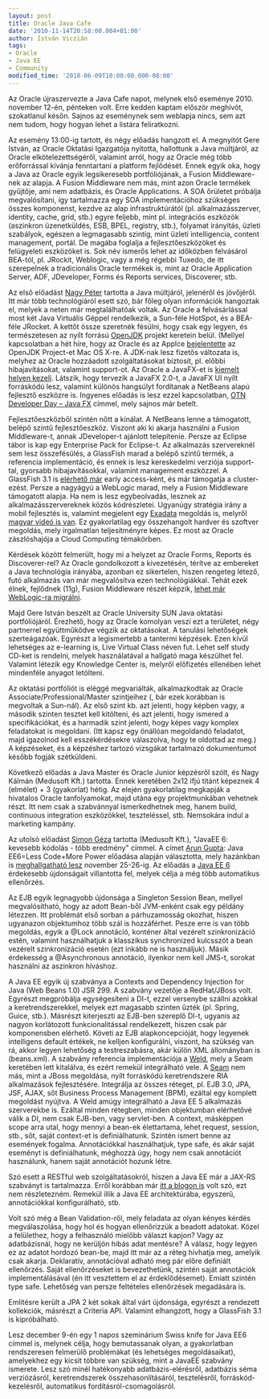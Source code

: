 ```yaml
---
layout: post
title: Oracle Java Cafe
date: '2010-11-14T20:58:00.004+01:00'
author: István Viczián
tags:
- Oracle
- Java EE
- Community
modified_time: '2018-06-09T10:00:00.000-08:00'
---
```


Az Oracle újraszervezte a Java Cafe napot, melynek első eseménye 2010.
november 12-én, pénteken volt. Erre kedden kaptam először meghívót,
szokatlanul későn. Sajnos az eseménynek sem weblapja nincs, sem azt nem
tudom, hogy hogyan lehet a listára feliratkozni.

Az esemény 13:00-ig tartott, és négy előadás hangzott el. A megnyitót
Gere István, az Oracle Oktatási Igazgatója nyitotta, hallottunk a Java
múltjáról, az Oracle elkötelezettségéről, valamint arról, hogy az Oracle
még több erőforrással kívánja fenntartani a platform fejlődését. Ennek
egyik oka, hogy a Java az Oracle egyik legsikeresebb portfóliójának, a
Fusion Middleware-nek az alapja. A Fusion Middleware nem más, mint azon
Oracle termékek gyűjtője, ami nem adatbázis, és Oracle Applications. A
SOA őrületet próbálja megvalósítani, így tartalmazza egy SOA
implementációhoz szükséges összes komponenst, kezdve az alap
infrastruktúrától (pl. alkalmazásszerver, identity, cache, grid, stb.)
egyre feljebb, mint pl. integrációs eszközök (aszinkron üzenetküldés,
ESB, BPEL, registry, stb.), folyamat irányítás, üzleti szabályok,
egészen a legmagasabb szintig, mint üzleti intelligencia, content
management, portál. De magába foglalja a fejlesztőeszközöket és
felügyeleti eszközöket is. Sok név ismerős lehet az időközben felvásárol
BEA-tól, pl. JRockit, Weblogic, vagy a még régebbi Tuxedo, de itt
szerepelnek a tradicionális Oracle termékek is, mint az Oracle
Application Server, ADF, JDeveloper, Forms és Reports services,
Discoverer, stb.

Az első előadást [Nagy Péter](http://blogs.oracle.com/nagy/) tartotta a
Java múltjáról, jelenéről és jövőjéről. Itt már több technológiáról
esett szó, bár főleg olyan információk hangoztak el, melyek a neten már
megtalálhatóak voltak. Az Oracle a felvásárlással most két Java
Virtuális Géppel rendelkezik, a Sun-féle HotSpot, és a BEA-féle JRocket.
A kettőt össze szeretnék fésülni, hogy csak egy legyen, és természetesen
az nyílt forrású [OpenJDK](http://openjdk.java.net/) projekt keretein
belül. (Mellyel kapcsolatban a hét híre, hogy az Oracle és az Applce
[bejelentette](http://hup.hu/cikkek/20101114/az_apple_es_az_oracle_openjdk_projektet_jelentett_be_az_os_x-hez)
az OpenJDK Project-et Mac OS X-re. A JDK-nak lesz fizetős változata is,
melyhez az Oracle hozzáadott szolgáltatásokat biztosít, pl. előbbi
hibajavításokat, valamint support-ot. Az Oracle a JavaFX-et is [kiemelt
helyen kezeli](http://www.javafx.com/roadmap/). Látszik, hogy tervezik a
JavaFX 2.0-t, a JavaFX UI nyílt forráskódú lesz, valamint különös
hangsúlyt fordítanak a NetBeans alapú fejlesztő eszközre is. Ingyenes
előadás is lesz ezzel kapcsolatban, [OTN Developer Day – Java
FX](http://eventreg.oracle.com/webapps/events/ns/EventsDetail.jsp?p_eventId=116172&src=7038703&src=7038703&Act=49)
címmel, mely sajnos már betelt.

Fejlesztőeszközből szintén nőtt a kínálat. A NetBeans lenne a
támogatott, belépő szintű fejlesztőeszköz. Viszont aki ki akarja
használni a Fusion Middleware-t, annak JDeveloper-t ajánlott
telepítenie. Persze az Eclipse tábor is kap egy Enterprise Pack for
Eclipse-t. Az alkalmazás szervereknél sem lesz összefésülés, a GlassFish
marad a belépő szintű termék, a referencia implementáció, és ennek is
lesz kereskedelmi verziója support-tal, gyorsabb hibajavításokkal,
valamint management eszközzel. A GlassFish 3.1 is [elérhető
már](http://dlc.sun.com.edgesuite.net/glassfish/3.1/promoted/) early
access-ként, és már támogatja a cluster-ezést. Persze a nagyágyú a
WebLogic marad, mely a Fusion Middleware támogatott alapja. Ha nem is
lesz egybeolvadás, lesznek az alkalmazásszervereknek közös kódrészletei.
Ugyanúgy stratégia irány a mobil fejlesztés is, valamint megjelent egy
[Exadata](http://www.oracle.com/us/products/middleware/exalogic/index.html)
megoldás is, melyről [magyar videó is
van](http://blogs.oracle.com/zfekete/2010/11/video_a_sysman_exadata_demo_ce.html).
Ez gyakorlatilag egy összehangolt hardver és szoftver megoldás, mely
irgalmatlan teljesítményre képes. Ez most az Oracle zászlóshajója a
Cloud Computing témakörben.

Kérdések között felmerült, hogy mi a helyzet az Oracle Forms, Reports és
Discoverer-rel? Az Oracle gondolkozott a kivezetésén, térítve az
embereket a Java technológia irányába, azonban ez sikertelen, hiszen
rengeteg létező, futó alkalmazás van már megvalósítva ezen
technológiákkal. Tehát ezek élnek, fejlődnek (11g), Fusion Middleware
részét képzik, [lehet már WebLogic-ra
migrálni](http://www.oracle.com/technetwork/middleware/upgrade-092995.html).

Majd Gere István beszélt az Oracle University SUN Java oktatási
portfóliójáról. Érezhető, hogy az Oracle komolyan veszi ezt a területet,
négy partnerrel együttműködve végzik az oktatásokat. A tanulási
lehetőségek szerteágazóak. Egyrészt a legismertebb a tantermi képzések.
Ezen kívül lehetséges az e-learning is, Live Virtual Class néven fut.
Lehet self study CD-ket is rendelni, melyek használatával a hallgató
maga készülhet fel. Valamint létezik egy Knowledge Center is, melyről
előfizetés ellenében lehet mindenféle anyagot letölteni.

Az oktatási portfóliót is eléggé megvariálták, alkalmazkodtak az Oracle
Associate/Professional/Master szintjeihez (, bár ezek korábban is
megvoltak a Sun-nál). Az első szint kb. azt jelenti, hogy képben vagy, a
második szinten tesztet kell kitölteni, és azt jelenti, hogy ismered a
specifikációkat, és a harmadik szint jelenti, hogy képes vagy komplex
feladatokat is megoldani. (Itt kapsz egy önállóan megoldandó feladatot,
majd igazolnod kell esszékérdésekre válaszolva, hogy te oldottad az
meg.) A képzéseket, és a képzéshez tartozó vizsgákat tartalmazó
dokumentumot később fogják szétküldeni.

Következő előadás a Java Master és Oracle Junior képzésről szólt, és
Nagy Kálmán (Medusoft Kft.) tartotta. Ennek keretében 2x12 ifjú titánt
képeznek 4 (elmélet) + 3 (gyakorlat) hétig. Az elején gyakorlatilag
megkapják a hivatalos Oracle tanfolyamokat, majd utána egy
projektmunkában vehetnek részt. Itt nem csak a szabvánnyal
ismerkedhetnek meg, hanem build, continuous integration eszközökkel,
teszteléssel, stb. Nemsokára indul a marketing kampány.

Az utolsó előadást [Simon Géza](http://www.delicious.com/sngeza)
tartotta (Medusoft Kft.), "JavaEE 6: kevesebb kódolás - több eredmény"
címmel. A címet [Arun Gupta](http://blogs.sun.com/arungupta): Java
EE6=Less Code+More Power előadása alapján választotta, mely hazánkban is
[meghallgatható
lesz](http://www.oracle.com/global/hu/education/eblast/hu_emea_ou_oracle_arungupta_011010_ol.html)
november 25-26-ig. Az előadás a [Java EE
6](http://en.wikipedia.org/wiki/Java_EE_version_history) érdekesebb
újdonságait villantotta fel, melyek célja a még több automatikus
ellenőrzés.

Az EJB egyik legnagyobb újdonsága a Singleton Session Bean, mellyel
megvalósítható, hogy az adott Bean-ből JVM-enként csak egy példány
létezzen. Itt problémát első sorban a párhuzamosság okozhat, hiszen
ugyanazon objektumhoz több szál is hozzáférhet. Pesze erre is van több
megoldás, egyik a @Lock annotáció, konténer által vezérelt
szinkronizáció estén, valamint használhatjuk a klasszikus synchronized
kulcsszót a bean vezérelt szinkronizáció esetén (ezt inkább ne is
használjuk). Másik érdekesség a @Asynchronous annotáció, ilyenkor nem
kell JMS-t, sorokat használni az aszinkron híváshoz.

A Java EE egyik új szabványa a Contexts and Dependency Injection for
Java (Web Beans 1.0) JSR 299. A szabvány vezetője a RedHat/JBoss volt.
Egyrészt megpróbálja egységesíteni a DI-t, ezzel versenybe szállni
azokkal a keretrendszerekkel, melyek ezt magasabb szinten űzték (pl.
Spring, Guice, stb.). Másrészt kiterjeszti az EJB-ben szereplő DI-t,
ugyanis az nagyon korlátozott funkcionalitással rendelkezett, hiszen
csak pár komponensben elérhető. Követi az EJB alapkoncepcióját, hogy
legyenek intelligens default értékek, ne kelljen konfigurálni, viszont,
ha szükség van rá, akkor legyen lehetőség a testreszabásra, akár külön
XML állományban is (beans.xml). A szabvány referencia implementációja a
[Weld](http://seamframework.org/Weld), mely a Seam keretében lett
kitalálva, és ezért remekül integrálható vele. A
[Seam](http://seamframework.org) nem más, mint a JBoss megoldása, nyílt
forráskódú keretrendszere RIA alkalmazások fejlesztésére. Integrálja az
összes réteget, pl. EJB 3.0, JPA, JSF, AJAX, sőt Business Process
Management (BPM), ezáltal egy komplett megoldást nyújtva. A Weld amúgy
integrálható a Java EE 5 alkalmazás szerverekbe is. Ezáltal minden
rétegben, minden objektumban elérhetővé válik a DI, nem csak EJB-ben,
vagy servlet-ben. A context, másképpen scope arra utal, hogy mennyi a
bean-ek élettartama, lehet request, session, stb., sőt, saját context-et
is definiálhatunk. Szintén ismert benne az események fogalma.
Annotációkkal használhatjuk, type safe, és akár saját eseményt is
definiálhatunk, méghozzá úgy, hogy nem csak annotációt használunk, hanem
saját annotációt hozunk létre.

Szó esett a RESTful web szolgáltatásokról, hiszen a Java EE már a JAX-RS
szabványt is tartalmazza. Erről korábban már [itt a blogon
is](/2009/12/27/restful-webszolgaltatasok-jersey-vel.html) volt szó, ezt
nem részletezném. Remekül illik a Java EE architektúrába, egyszerű,
annotációkkal konfigurálható, stb.

Volt szó még a Bean Validation-ről, mely feladata az olyan kényes kérdés
megválaszolása, hogy hol és hogyan ellenőrizzük a beadott adatokat.
Közel a felülethez, hogy a felhasználó mielőbb választ kapjon? Vagy az
adatbázisnál, hogy ne kerüljön hibás adat mentésre? A válasz, hogy
legyen ez az adatot hordozó bean-be, majd itt már az a réteg hívhatja
meg, amelyik csak akarja. Deklaratív, annotációval adható meg pár előre
definiált ellenőrzés. Saját ellenőrzéseket is bevezethetünk, szintén
saját annotációk implementálásával (én itt vesztettem el az
érdeklődésemet). Emiatt szintén type safe. Lehetőség van persze
feltételes ellenőrzések megadására is.

Említésre került a JPA 2 két sokak által várt újdonsága, egyrészt a
rendezett kollekciók, másrészt a Criteria API. Valamint elhangzott, hogy
a GlassFish 3.1 is kipróbálható.

Lesz december 9-én egy 1 napos szeminárium Swiss knife for Java EE6
címmel is, melynek célja, hogy bemutassanak olyan, a gyakorlatban
rendszeresen felmerülő problémákat (és lehetséges megoldásaikat),
amelyekhez egy kicsit többre van szükség, mint a JavaEE szabvány
ismerete. Lesz szó minél hatékonyabb adatbázis-elérésről, adatbázis séma
verziózásról, keretrendszerek összehasonlításáról, tesztelésről,
forráskód-kezelésről, automatikus fordításról-csomagolásról.
